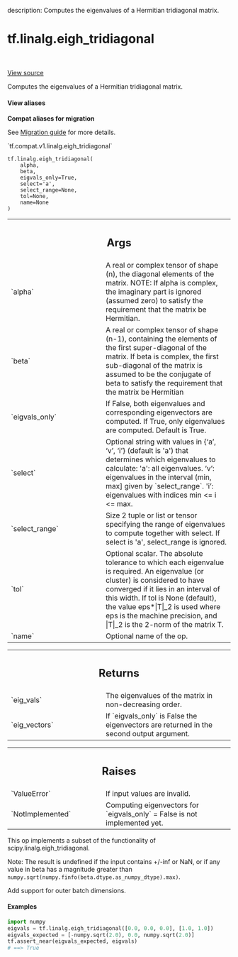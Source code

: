 description: Computes the eigenvalues of a Hermitian tridiagonal matrix.

<div itemscope itemtype="http://developers.google.com/ReferenceObject">
<meta itemprop="name" content="tf.linalg.eigh_tridiagonal" />
<meta itemprop="path" content="Stable" />
</div>

# tf.linalg.eigh_tridiagonal

<!-- Insert buttons and diff -->

<table class="tfo-notebook-buttons tfo-api nocontent" align="left">

</table>

<a target="_blank" class="external" href="/code/stable/tensorflow/python/ops/linalg/linalg_impl.py">View source</a>



Computes the eigenvalues of a Hermitian tridiagonal matrix.


<section class="expandable">
  <h4 class="showalways">View aliases</h4>
  <p>
<b>Compat aliases for migration</b>
<p>See
<a href="https://www.tensorflow.org/guide/migrate">Migration guide</a> for
more details.</p>
<p>`tf.compat.v1.linalg.eigh_tridiagonal`</p>
</p>
</section>

<pre class="devsite-click-to-copy prettyprint lang-py tfo-signature-link">
<code>tf.linalg.eigh_tridiagonal(
    alpha,
    beta,
    eigvals_only=True,
    select=&#x27;a&#x27;,
    select_range=None,
    tol=None,
    name=None
)
</code></pre>



<!-- Placeholder for "Used in" -->


<!-- Tabular view -->
 <table class="responsive fixed orange">
<colgroup><col width="214px"><col></colgroup>
<tr><th colspan="2"><h2 class="add-link">Args</h2></th></tr>

<tr>
<td>
`alpha`<a id="alpha"></a>
</td>
<td>
A real or complex tensor of shape (n), the diagonal elements of the
matrix. NOTE: If alpha is complex, the imaginary part is ignored (assumed
  zero) to satisfy the requirement that the matrix be Hermitian.
</td>
</tr><tr>
<td>
`beta`<a id="beta"></a>
</td>
<td>
A real or complex tensor of shape (n-1), containing the elements of
the first super-diagonal of the matrix. If beta is complex, the first
sub-diagonal of the matrix is assumed to be the conjugate of beta to
satisfy the requirement that the matrix be Hermitian
</td>
</tr><tr>
<td>
`eigvals_only`<a id="eigvals_only"></a>
</td>
<td>
If False, both eigenvalues and corresponding eigenvectors are
computed. If True, only eigenvalues are computed. Default is True.
</td>
</tr><tr>
<td>
`select`<a id="select"></a>
</td>
<td>
Optional string with values in {‘a’, ‘v’, ‘i’} (default is 'a') that
determines which eigenvalues to calculate:
  'a': all eigenvalues.
  ‘v’: eigenvalues in the interval (min, max] given by `select_range`.
  'i’: eigenvalues with indices min <= i <= max.
</td>
</tr><tr>
<td>
`select_range`<a id="select_range"></a>
</td>
<td>
Size 2 tuple or list or tensor specifying the range of
eigenvalues to compute together with select. If select is 'a',
select_range is ignored.
</td>
</tr><tr>
<td>
`tol`<a id="tol"></a>
</td>
<td>
Optional scalar. The absolute tolerance to which each eigenvalue is
required. An eigenvalue (or cluster) is considered to have converged if it
lies in an interval of this width. If tol is None (default), the value
eps*|T|_2 is used where eps is the machine precision, and |T|_2 is the
2-norm of the matrix T.
</td>
</tr><tr>
<td>
`name`<a id="name"></a>
</td>
<td>
Optional name of the op.
</td>
</tr>
</table>



<!-- Tabular view -->
 <table class="responsive fixed orange">
<colgroup><col width="214px"><col></colgroup>
<tr><th colspan="2"><h2 class="add-link">Returns</h2></th></tr>

<tr>
<td>
`eig_vals`<a id="eig_vals"></a>
</td>
<td>
The eigenvalues of the matrix in non-decreasing order.
</td>
</tr><tr>
<td>
`eig_vectors`<a id="eig_vectors"></a>
</td>
<td>
If `eigvals_only` is False the eigenvectors are returned in
the second output argument.
</td>
</tr>
</table>



<!-- Tabular view -->
 <table class="responsive fixed orange">
<colgroup><col width="214px"><col></colgroup>
<tr><th colspan="2"><h2 class="add-link">Raises</h2></th></tr>

<tr>
<td>
`ValueError`<a id="ValueError"></a>
</td>
<td>
If input values are invalid.
</td>
</tr><tr>
<td>
`NotImplemented`<a id="NotImplemented"></a>
</td>
<td>
Computing eigenvectors for `eigvals_only` = False is
not implemented yet.
</td>
</tr>
</table>


This op implements a subset of the functionality of
scipy.linalg.eigh_tridiagonal.

Note: The result is undefined if the input contains +/-inf or NaN, or if
any value in beta has a magnitude greater than
`numpy.sqrt(numpy.finfo(beta.dtype.as_numpy_dtype).max)`.



  Add support for outer batch dimensions.

#### Examples

```python
import numpy
eigvals = tf.linalg.eigh_tridiagonal([0.0, 0.0, 0.0], [1.0, 1.0])
eigvals_expected = [-numpy.sqrt(2.0), 0.0, numpy.sqrt(2.0)]
tf.assert_near(eigvals_expected, eigvals)
# ==> True
```